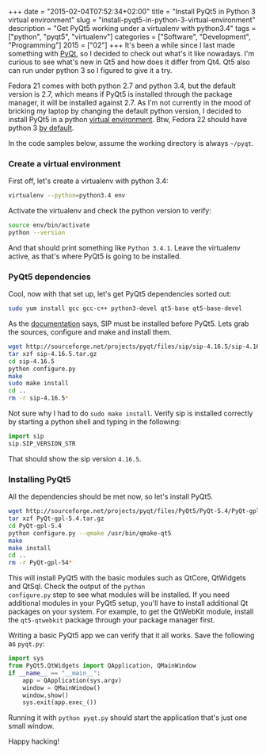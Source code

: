 +++
date = "2015-02-04T07:52:34+02:00"
title = "Install PyQt5 in Python 3 virtual environment"
slug = "install-pyqt5-in-python-3-virtual-environment"
description = "Get PyQt5 working under a virtualenv with python3.4"
tags = ["python", "pyqt5", "virtualenv"]
categories = ["Software", "Development", "Programming"]
2015 = ["02"]
+++
It's been a while since I last made something with <a href="http://www.riverbankcomputing.co.uk/software/pyqt/intro">PyQt</a>, so I decided to check out what's it like nowadays. I'm curious to see what's new in Qt5 and how does it differ from Qt4. Qt5 also can run under python 3 so I figured to give it a try.

Fedora 21 comes with both python 2.7 and python 3.4, but the default version is 2.7, which means if PyQt5 is installed through the package manager, it will be installed against 2.7. As I'm not currently in the mood of bricking my laptop by changing the default python version, I decided to install PyQt5 in a python <a href="https://virtualenv.pypa.io/en/latest/">virtual environment</a>. Btw, Fedora 22 should have python 3 <a href="http://fedoraproject.org/wiki/Changes/Python_3_as_Default">by default</a>.

In the code samples below, assume the working directory is always <code>~/pyqt</code>.

<h3>Create a virtual environment</h3>

First off, let's create a virtualenv with python 3.4:

``` bash
virtualenv --python=python3.4 env
```

Activate the virtualenv and check the python version to verify:

``` bash
source env/bin/activate
python --version
```

And that should print something like <code>Python 3.4.1</code>. Leave the virtualenv active, as that's where PyQt5 is going to be installed.

<h3>PyQt5 dependencies</h3>

Cool, now with that set up, let's get PyQt5 dependencies sorted out:

``` bash
sudo yum install gcc gcc-c++ python3-devel qt5-base qt5-base-devel
```

As the <a href="http://pyqt.sourceforge.net/Docs/PyQt5/installation.html">documentation</a> says, SIP must be installed before PyQt5. Lets grab the sources, configure and make and install them.

``` bash
wget http://sourceforge.net/projects/pyqt/files/sip/sip-4.16.5/sip-4.16.5.tar.gz
tar xzf sip-4.16.5.tar.gz
cd sip-4.16.5
python configure.py
make
sudo make install
cd ..
rm -r sip-4.16.5*
```

Not sure why I had to do <code>sudo make install</code>. Verify sip is installed correctly by starting a python shell and typing in the following:

``` python
import sip
sip.SIP_VERSION_STR
```

That should show the sip version <code>4.16.5</code>.

<h3>Installing PyQt5</h3>

All the dependencies should be met now, so let's install PyQt5.

``` bash
wget http://sourceforge.net/projects/pyqt/files/PyQt5/PyQt-5.4/PyQt-gpl-5.4.tar.gz
tar xzf PyQt-gpl-5.4.tar.gz
cd PyQt-gpl-5.4
python configure.py --qmake /usr/bin/qmake-qt5
make
make install
cd ..
rm -r PyQt-gpl-54*
```

This will install PyQt5 with the basic modules such as QtCore, QtWidgets and QtSql. Check the output of the <code>python configure.py</code> step to see what modules will be installed. If you need additional modules in your PyQt5 setup, you'll have to install additional Qt packages on your system. For example, to get the QtWebKit module, install the <code>qt5-qtwebkit</code> package through your package manager first.

Writing a basic PyQt5 app we can verify that it all works. Save the following as <code>pyqt.py</code>:

``` python
import sys
from PyQt5.QtWidgets import QApplication, QMainWindow
if __name__ == "__main__":
    app = QApplication(sys.argv)
    window = QMainWindow()
    window.show()
    sys.exit(app.exec_())
```

Running it with <code>python pyqt.py</code> should start the application that's just one small window.

Happy hacking!
